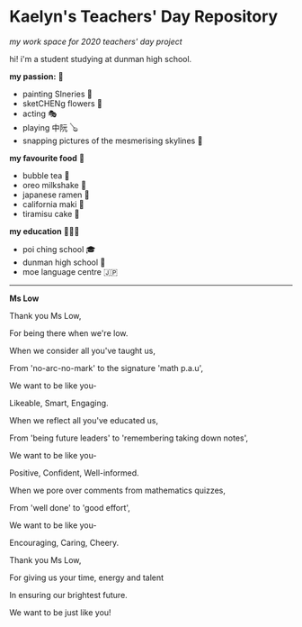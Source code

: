 # Kaelyn's Teachers' Day Repository 
_my work space for 2020 teachers' day project_


hi! i'm a student studying at dunman high school. 

**my passion:** 💓
- painting SIneries 🌄
- sketCHENg flowers 🌻
- acting 🎭
- playing 中阮 🪕
- snapping pictures of the mesmerising skylines 🌌

**my favourite food** 🏪
- bubble tea 🍵
- oreo milkshake 🥤
- japanese ramen 🍜
- california maki 🍙
- tiramisu cake 🍮
 
 **my education** 👩🏻‍🎓
 - poi ching school 🎓
 - dunman high school 📖
 - moe language centre 🇯🇵
 
-------------

**Ms Low**


Thank you Ms Low,

For being there when we're low. 

When we consider all you've taught us, 

From 'no-arc-no-mark' to the signature 'math p.a.u', 

We want to be like you- 

Likeable, Smart, Engaging.

When we reflect all you've educated us, 

From 'being future leaders' to 'remembering taking down notes', 

We want to be like you- 

Positive, Confident, Well-informed. 

When we pore over comments from mathematics quizzes, 

From 'well done' to 'good effort', 

We want to be like you- 

Encouraging, Caring, Cheery. 

Thank you Ms Low, 

For giving us your time, energy and talent

In ensuring our brightest future. 

We want to be just like you! 
